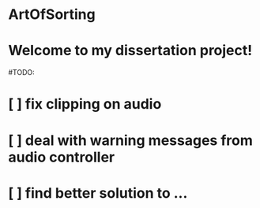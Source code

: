 # ArtOfSorting
# Welcome to my dissertation project!

#TODO:
# [ ] fix clipping on audio
# [ ] deal with warning messages from audio controller
# [ ] find better solution to ... 
